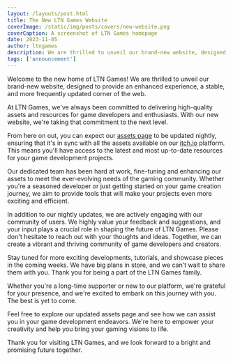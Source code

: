 ```yaml
---
layout: /layouts/post.html
title: The New LTN Games Website
coverImage: /static/img/posts/covers/new-website.png
coverCaption: A screenshot of LTN Games homepage
date: 2023-11-05
author: ltngames
description: We are thrilled to unveil our brand-new website, designed to provide an enhanced experience for game developers, enthusiasts, and all those who share our passion.
tags: ['announcement']
---
```


Welcome to the new home of LTN Games! We are thrilled to unveil our brand-new website, designed to provide an enhanced experience, a stable, and more frequently updated corner of the web.

At LTN Games, we've always been committed to delivering high-quality assets and resources for game developers and enthusiasts. With our new website, we're taking that commitment to the next level.

From here on out, you can expect our [assets page](/assets) to be updated nightly, ensuring that it's in sync with all the assets available on our [itch.io](https://ltngames.itch.io) platform. This means you'll have access to the latest and most up-to-date resources for your game development projects.

Our dedicated team has been hard at work, fine-tuning and enhancing our assets to meet the ever-evolving needs of the gaming community. Whether you're a seasoned developer or just getting started on your game creation journey, we aim to provide tools that will make your projects even more exciting and efficient.

In addition to our nightly updates, we are actively engaging with our community of users. We highly value your feedback and suggestions, and your input plays a crucial role in shaping the future of LTN Games. Please don't hesitate to reach out with your thoughts and ideas. Together, we can create a vibrant and thriving community of game developers and creators.

Stay tuned for more exciting developments, tutorials, and showcase pieces in the coming weeks. We have big plans in store, and we can't wait to share them with you. Thank you for being a part of the LTN Games family.

Whether you're a long-time supporter or new to our platform, we're grateful for your presence, and we're excited to embark on this journey with you. The best is yet to come.

Feel free to explore our updated assets page and see how we can assist you in your game development endeavors. We're here to empower your creativity and help you bring your gaming visions to life.

Thank you for visiting LTN Games, and we look forward to a bright and promising future together.